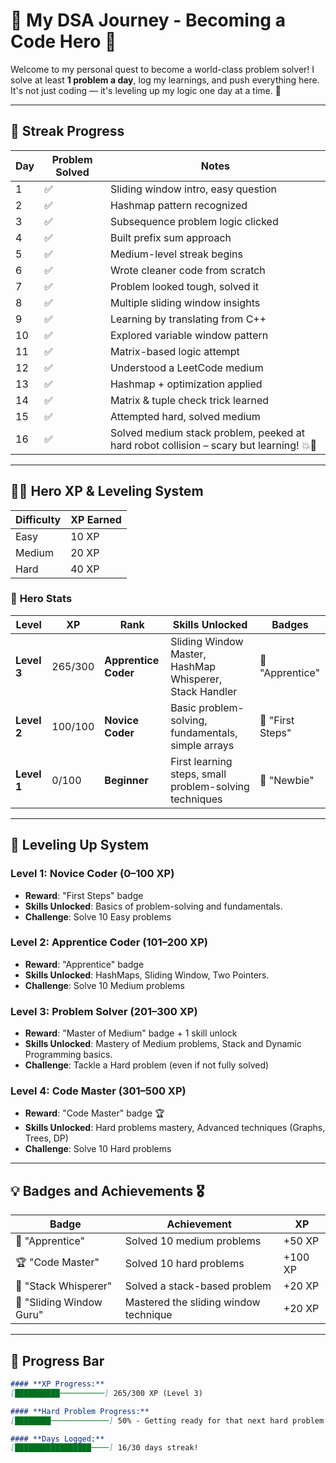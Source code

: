 # 🧠 **My DSA Journey - Becoming a Code Hero** 🚀

Welcome to my personal quest to become a world-class problem solver! I solve at least **1 problem a day**, log my learnings, and push everything here. It's not just coding — it's leveling up my logic one day at a time. 💪

---

## 🎯 **Streak Progress**

| Day | Problem Solved | Notes |
|-----|----------------|-------|
| 1   | ✅             | Sliding window intro, easy question |
| 2   | ✅             | Hashmap pattern recognized |
| 3   | ✅             | Subsequence problem logic clicked |
| 4   | ✅             | Built prefix sum approach |
| 5   | ✅             | Medium-level streak begins |
| 6   | ✅             | Wrote cleaner code from scratch |
| 7   | ✅             | Problem looked tough, solved it |
| 8   | ✅             | Multiple sliding window insights |
| 9   | ✅             | Learning by translating from C++ |
| 10  | ✅             | Explored variable window pattern |
| 11  | ✅             | Matrix-based logic attempt |
| 12  | ✅             | Understood a LeetCode medium |
| 13  | ✅             | Hashmap + optimization applied |
| 14  | ✅             | Matrix & tuple check trick learned |
| 15  | ✅             | Attempted hard, solved medium |
| 16  | ✅             | Solved medium stack problem, peeked at hard robot collision – scary but learning! 💥🤖 |

---

## 🧙‍♂️ **Hero XP & Leveling System**

| **Difficulty** | **XP Earned** |
|----------------|---------------|
| Easy           | 10 XP         |
| Medium         | 20 XP         |
| Hard           | 40 XP         |

### 🧙 **Hero Stats**

| **Level**       | **XP**    | **Rank**             | **Skills Unlocked**                                  | **Badges**              |
|-----------------|-----------|----------------------|------------------------------------------------------|-------------------------|
| **Level 3**     | 265/300   | **Apprentice Coder**  | Sliding Window Master, HashMap Whisperer, Stack Handler | 🏅 "Apprentice"         |
| **Level 2**     | 100/100   | **Novice Coder**      | Basic problem-solving, fundamentals, simple arrays    | 🏅 "First Steps"        |
| **Level 1**     | 0/100     | **Beginner**          | First learning steps, small problem-solving techniques | 🏅 "Newbie"             |

---

## 🌟 **Leveling Up System**

### **Level 1: Novice Coder** (0–100 XP) 
- **Reward**: "First Steps" badge  
- **Skills Unlocked**: Basics of problem-solving and fundamentals.  
- **Challenge**: Solve 10 Easy problems

### **Level 2: Apprentice Coder** (101–200 XP)
- **Reward**: "Apprentice" badge  
- **Skills Unlocked**: HashMaps, Sliding Window, Two Pointers.  
- **Challenge**: Solve 10 Medium problems

### **Level 3: Problem Solver** (201–300 XP)
- **Reward**: "Master of Medium" badge + 1 skill unlock  
- **Skills Unlocked**: Mastery of Medium problems, Stack and Dynamic Programming basics.  
- **Challenge**: Tackle a Hard problem (even if not fully solved)

### **Level 4: Code Master** (301–500 XP)
- **Reward**: "Code Master" badge 🏆  
- **Skills Unlocked**: Hard problems mastery, Advanced techniques (Graphs, Trees, DP)  
- **Challenge**: Solve 10 Hard problems

---

## 💡 **Badges and Achievements** 🎖️

| **Badge**         | **Achievement**                                  | **XP**  |
|-------------------|--------------------------------------------------|---------|
| 🏅 "Apprentice"    | Solved 10 medium problems                        | +50 XP  |
| 🏆 "Code Master"   | Solved 10 hard problems                          | +100 XP |
| 🏅 "Stack Whisperer" | Solved a stack-based problem                    | +20 XP  |
| 🥇 "Sliding Window Guru" | Mastered the sliding window technique         | +20 XP  |

---

## 🚀 **Progress Bar**

```markdown
#### **XP Progress:** 
[██████████──────────] 265/300 XP (Level 3)

#### **Hard Problem Progress:**
[████████─────────────] 50% - Getting ready for that next hard problem!

#### **Days Logged:**
[█████████████████────] 16/30 days streak!